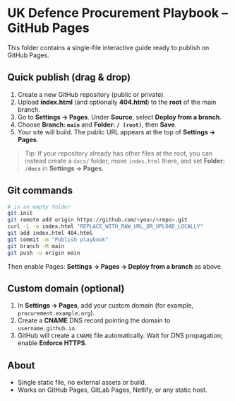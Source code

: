 # UK Defence Procurement Playbook – GitHub Pages

This folder contains a single-file interactive guide ready to publish on GitHub Pages.

## Quick publish (drag & drop)

1. Create a new GitHub repository (public or private).
2. Upload **index.html** (and optionally **404.html**) to the **root** of the main branch.
3. Go to **Settings → Pages**. Under **Source**, select **Deploy from a branch**.
4. Choose **Branch: `main`** and **Folder: `/ (root)`**, then **Save**.
5. Your site will build. The public URL appears at the top of **Settings → Pages**.

> Tip: If your repository already has other files at the root, you can instead create
> a `docs/` folder, move `index.html` there, and set **Folder: `/docs`** in **Settings → Pages**.

## Git commands

```bash
# in an empty folder
git init
git remote add origin https://github.com/<you>/<repo>.git
curl -L -o index.html "REPLACE_WITH_RAW_URL_OR_UPLOAD_LOCALLY"
git add index.html 404.html
git commit -m "Publish playbook"
git branch -M main
git push -u origin main
```

Then enable Pages: **Settings → Pages → Deploy from a branch** as above.

## Custom domain (optional)

1. In **Settings → Pages**, add your custom domain (for example, `procurement.example.org`).
2. Create a **CNAME** DNS record pointing the domain to `username.github.io`.
3. GitHub will create a `CNAME` file automatically. Wait for DNS propagation; enable **Enforce HTTPS**.

## About

- Single static file, no external assets or build.
- Works on GitHub Pages, GitLab Pages, Netlify, or any static host.